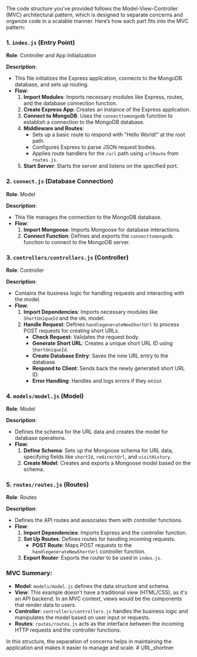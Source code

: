 The code structure you’ve provided follows the Model-View-Controller (MVC) architectural pattern, which is designed to separate concerns and organize code in a scalable manner. Here’s how each part fits into the MVC pattern:

### 1. `index.js` (Entry Point)

**Role**: Controller and App Initialization

**Description**:

- This file initializes the Express application, connects to the MongoDB database, and sets up routing.
- **Flow**:
  1. **Import Modules**: Imports necessary modules like Express, routes, and the database connection function.
  2. **Create Express App**: Creates an instance of the Express application.
  3. **Connect to MongoDB**: Uses the `connecttomongodb` function to establish a connection to the MongoDB database.
  4. **Middleware and Routes**:
     - Sets up a basic route to respond with "Hello World!" at the root path.
     - Configures Express to parse JSON request bodies.
     - Applies route handlers for the `/url` path using `urlRoute` from `routes.js`.
  5. **Start Server**: Starts the server and listens on the specified port.

### 2. `connect.js` (Database Connection)

**Role**: Model

**Description**:

- This file manages the connection to the MongoDB database.
- **Flow**:
  1. **Import Mongoose**: Imports Mongoose for database interactions.
  2. **Connect Function**: Defines and exports the `connecttomongodb` function to connect to the MongoDB server.

### 3. `controllers/controllers.js` (Controller)

**Role**: Controller

**Description**:

- Contains the business logic for handling requests and interacting with the model.
- **Flow**:
  1. **Import Dependencies**: Imports necessary modules like `ShortUniqueId` and the `URL` model.
  2. **Handle Request**: Defines `handlegenerateNewShortUrl` to process POST requests for creating short URLs.
     - **Check Request**: Validates the request body.
     - **Generate Short URL**: Creates a unique short URL ID using `ShortUniqueId`.
     - **Create Database Entry**: Saves the new URL entry to the database.
     - **Respond to Client**: Sends back the newly generated short URL ID.
     - **Error Handling**: Handles and logs errors if they occur.

### 4. `models/model.js` (Model)

**Role**: Model

**Description**:

- Defines the schema for the URL data and creates the model for database operations.
- **Flow**:
  1. **Define Schema**: Sets up the Mongoose schema for URL data, specifying fields like `shortId`, `redirectUrl`, and `visitHistory`.
  2. **Create Model**: Creates and exports a Mongoose model based on the schema.

### 5. `routes/routes.js` (Routes)

**Role**: Routes

**Description**:

- Defines the API routes and associates them with controller functions.
- **Flow**:
  1. **Import Dependencies**: Imports Express and the controller function.
  2. **Set Up Routes**: Defines routes for handling incoming requests.
     - **POST Route**: Maps POST requests to the `handlegenerateNewShortUrl` controller function.
  3. **Export Router**: Exports the router to be used in `index.js`.

### MVC Summary:

- **Model**: `models/model.js` defines the data structure and schema.
- **View**: This example doesn't have a traditional view (HTML/CSS), as it's an API backend. In an MVC context, views would be the components that render data to users.
- **Controller**: `controllers/controllers.js` handles the business logic and manipulates the model based on user input or requests.
- **Routes**: `routes/routes.js` acts as the interface between the incoming HTTP requests and the controller functions.

In this structure, the separation of concerns helps in maintaining the application and makes it easier to manage and scale.
#   U R L _ s h o r t n e r  
 